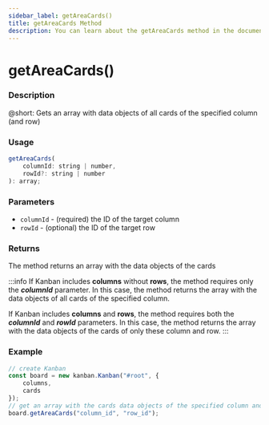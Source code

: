 ```yaml
---
sidebar_label: getAreaCards()
title: getAreaCards Method
description: You can learn about the getAreaCards method in the documentation of the DHTMLX JavaScript Kanban library. Browse developer guides and API reference, try out code examples and live demos, and download a free 30-day evaluation version of DHTMLX Kanban.
---
```


# getAreaCards()

### Description

@short: Gets an array with data objects of all cards of the specified column (and row)

### Usage

~~~jsx {}
getAreaCards(
    columnId: string | number,
    rowId?: string | number
): array;
~~~

### Parameters

- `columnId` - (required) the ID of the target column 
- `rowId` - (optional) the ID of the target row

### Returns

The method returns an array with the data objects of the cards

:::info
If Kanban includes **columns** without **rows**, the method requires only the ***columnId*** parameter. In this case, the method returns the array with the data objects of all cards of the specified column.

If Kanban includes **columns** and **rows**, the method requires both the ***columnId*** and ***rowId*** parameters. In this case, the method returns the array with the data objects of the cards of only these column and row.
:::

### Example

~~~jsx {7}
// create Kanban
const board = new kanban.Kanban("#root", {
    columns,
    cards
});
// get an array with the cards data objects of the specified column and row
board.getAreaCards("column_id", "row_id");
~~~
